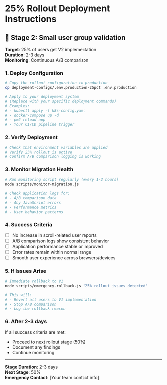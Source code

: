# 25% Rollout Deployment Instructions

## 🎯 Stage 2: Small user group validation

**Target**: 25% of users get V2 implementation  
**Duration**: 2-3 days  
**Monitoring**: Continuous A/B comparison

### 1. Deploy Configuration
```bash
# Copy the rollout configuration to production
cp deployment-configs/.env.production-25pct .env.production

# Apply to your deployment system
# (Replace with your specific deployment commands)
# Examples:
# - kubectl apply -f k8s-config.yaml
# - docker-compose up -d
# - pm2 reload app
# - Your CI/CD pipeline trigger
```

### 2. Verify Deployment
```bash
# Check that environment variables are applied
# Verify 25% rollout is active
# Confirm A/B comparison logging is working
```

### 3. Monitor Migration Health
```bash
# Run monitoring script regularly (every 1-2 hours)
node scripts/monitor-migration.js

# Check application logs for:
# - A/B comparison data
# - Any JavaScript errors
# - Performance metrics
# - User behavior patterns
```

### 4. Success Criteria
- [ ] No increase in scroll-related user reports
- [ ] A/B comparison logs show consistent behavior
- [ ] Application performance stable or improved
- [ ] Error rates remain within normal range
- [ ] Smooth user experience across browsers/devices

### 5. If Issues Arise
```bash
# Immediate rollback to V1
node scripts/emergency-rollback.js "25% rollout issues detected"

# This will:
# - Revert all users to V1 implementation
# - Stop A/B comparison
# - Log the rollback reason
```

### 6. After 2-3 days
If all success criteria are met:
- Proceed to next rollout stage (50%)
- Document any findings
- Continue monitoring

---
**Stage Duration**: 2-3 days  
**Next Stage**: 50%  
**Emergency Contact**: [Your team contact info]
